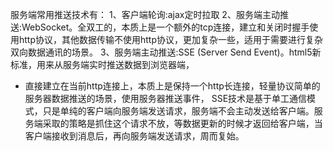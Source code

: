 服务端常用推送技术有：
1、客户端轮询:ajax定时拉取
2、服务端主动推送:WebSocket。全双工的，本质上是一个额外的tcp连接，建立和关闭时握手使用http协议，其他数据传输不使用http协议，更加复杂一些，适用于需要进行复杂双向数据通讯的场景。
3、服务端主动推送:SSE (Server Send Event)。html5新标准，用来从服务端实时推送数据到浏览器端，
   - 直接建立在当前http连接上，本质上是保持一个http长连接，轻量协议简单的服务器数据推送的场景，使用服务器推送事件， SSE技术是基于单工通信模式，只是单纯的客户端向服务端发送请求，服务端不会主动发送给客户端。服务端采取的策略是抓住这个请求不放，等数据更新的时候才返回给客户端，当客户端接收到消息后，再向服务端发送请求，周而复始。